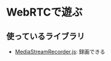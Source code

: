 # WebRTCで遊ぶ

## 使っているライブラリ

* [MediaStreamRecorder.js](https://github.com/streamproc/MediaStreamRecorder): 録画できる

